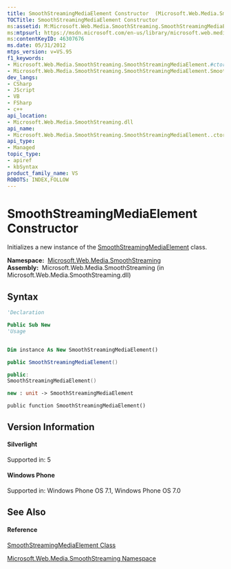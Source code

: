 ```yaml
---
title: SmoothStreamingMediaElement Constructor  (Microsoft.Web.Media.SmoothStreaming)
TOCTitle: SmoothStreamingMediaElement Constructor
ms:assetid: M:Microsoft.Web.Media.SmoothStreaming.SmoothStreamingMediaElement.#ctor
ms:mtpsurl: https://msdn.microsoft.com/en-us/library/microsoft.web.media.smoothstreaming.smoothstreamingmediaelement.smoothstreamingmediaelement(v=VS.95)
ms:contentKeyID: 46307676
ms.date: 05/31/2012
mtps_version: v=VS.95
f1_keywords:
- Microsoft.Web.Media.SmoothStreaming.SmoothStreamingMediaElement.#ctor
- Microsoft.Web.Media.SmoothStreaming.SmoothStreamingMediaElement.SmoothStreamingMediaElement
dev_langs:
- CSharp
- JScript
- VB
- FSharp
- c++
api_location:
- Microsoft.Web.Media.SmoothStreaming.dll
api_name:
- Microsoft.Web.Media.SmoothStreaming.SmoothStreamingMediaElement..ctor
api_type:
- Managed
topic_type:
- apiref
- kbSyntax
product_family_name: VS
ROBOTS: INDEX,FOLLOW
---
```


# SmoothStreamingMediaElement Constructor

Initializes a new instance of the [SmoothStreamingMediaElement](smoothstreamingmediaelement-class-microsoft-web-media-smoothstreaming_1.md) class.

**Namespace:**  [Microsoft.Web.Media.SmoothStreaming](microsoft-web-media-smoothstreaming-namespace_1.md)  
**Assembly:**  Microsoft.Web.Media.SmoothStreaming (in Microsoft.Web.Media.SmoothStreaming.dll)

## Syntax

``` vb
'Declaration

Public Sub New
'Usage


Dim instance As New SmoothStreamingMediaElement()
```

``` csharp
public SmoothStreamingMediaElement()
```

``` c++
public:
SmoothStreamingMediaElement()
```

``` fsharp
new : unit -> SmoothStreamingMediaElement
```

``` jscript
public function SmoothStreamingMediaElement()
```

## Version Information

#### Silverlight

Supported in: 5  

#### Windows Phone

Supported in: Windows Phone OS 7.1, Windows Phone OS 7.0  

## See Also

#### Reference

[SmoothStreamingMediaElement Class](smoothstreamingmediaelement-class-microsoft-web-media-smoothstreaming_1.md)

[Microsoft.Web.Media.SmoothStreaming Namespace](microsoft-web-media-smoothstreaming-namespace_1.md)

